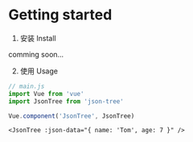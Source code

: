 # Getting started

1. 安装 Install

  comming soon...

2. 使用 Usage
  ```js
  // main.js
  import Vue from 'vue'
  import JsonTree from 'json-tree'

  Vue.component('JsonTree', JsonTree)
  ```

  ```vue
  <JsonTree :json-data="{ name: 'Tom', age: 7 }" />
  ```
